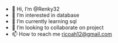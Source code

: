 - 👋 Hi, I’m @Renky32
- 👀 I’m interested in database
- 🌱 I’m currently learning sql
- 💞️ I’m looking to collaborate on project
- 📫 How to reach me ricoah12@gmail.com

<!---
Renky32/Renky32 is a ✨ special ✨ repository because its `README.md` (this file) appears on your GitHub profile.
You can click the Preview link to take a look at your changes.
--->
